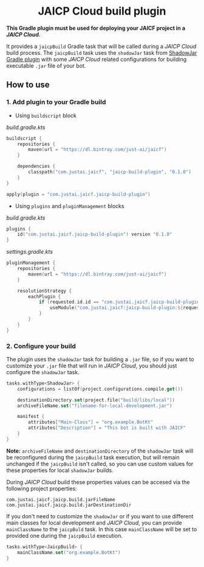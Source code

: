 <h1 align="center">JAICP Cloud build plugin</h1>

**This Gradle plugin must be used for deploying your JAICF project in a _JAICP Cloud_.**

It provides a `jaicpBuild` Gradle task that will be called during a _JAICP Cloud_ build process.
The `jaicpBuild` task uses the `shadowJar` task from [ShadowJar Gradle plugin](https://github.com/johnrengelman/shadow) 
with some _JAICP Cloud_ related configurations for building executable `.jar` file of your bot.

## How to use

### 1. Add plugin to your Gradle build

- Using `buildscript` block

_build.gradle.kts_
```kotlin
buildscript {
    repositories {
        maven(url = "https://dl.bintray.com/just-ai/jaicf")
    }

    dependencies {
        classpath("com.justai.jaicf", "jaicp-build-plugin", "0.1.0")
    }
}

apply(plugin = "com.justai.jaicf.jaicp-build-plugin")
```

- Using `plugins` and `pluginManagement` blocks

_build.gradle.kts_
```kotlin
plugins {
    id("com.justai.jaicf.jaicp-build-plugin") version "0.1.0"
}
```

_settings.gradle.kts_
```kotlin
pluginManagement {
    repositories {
        maven(url = "https://dl.bintray.com/just-ai/jaicf")
    }

    resolutionStrategy {
        eachPlugin {
            if (requested.id.id == "com.justai.jaicf.jaicp-build-plugin") {
                useModule("com.justai.jaicf:jaicp-build-plugin:${requested.version}")
            }
        }
    }
}
```

### 2. Configure your build

The plugin uses the `shadowJar` task for building a `.jar` file, so if you want to customize your `.jar` file
that will run in _JAICP Cloud_, you should just configure the `shadowJar` task.

```kotlin
tasks.withType<ShadowJar> {
    configurations = listOf(project.configurations.compile.get())

    destinationDirectory.set(project.file("build/libs/local"))
    archiveFileName.set("filename-for-local-development.jar")

    manifest {
        attributes["Main-Class"] = "org.example.BotKt"
        attributes["Description"] = "This bot is built with JAICF"
    }
}
```

**Note:** `archiveFileName` and `destinationDirectory` of the `shadowJar` task will be reconfigured 
during the `jaicpBuild` task execution, but will remain unchanged if the `jaicpBuild` isn't called, so 
you can use custom values for these properties for local `shadowJar` builds. 

During _JAICP Cloud_ build these properties values can be accesed via the following project properties:
```
com.justai.jaicf.jaicp.build.jarFileName
com.justai.jaicf.jaicp.build.jarDestinationDir
```


If you don't need to customize the `shadowJar` or if you want to use different main classes for local development 
and _JAICP Cloud_, you can provide `mainClassName` to the `jaicpBuld` task. In this case `mainClassName` will be 
set to provided one during the `jaicpBuild` execution.

```kotlin
tasks.withType<JaicpBuild> {
    mainClassName.set("org.example.BotKt")
}
```